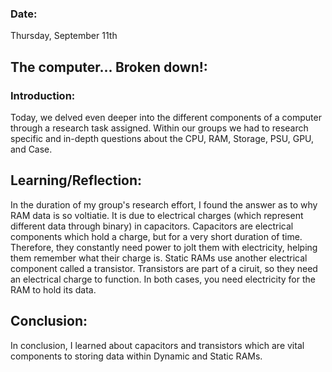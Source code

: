 ### Date: 
Thursday, September 11th

## The computer... Broken down!:

### Introduction:
Today, we delved even deeper into the different components of a computer through a research task assigned. Within our groups we had to research specific and in-depth questions about the CPU, RAM, Storage, PSU, GPU, and Case. 

## Learning/Reflection:
In the duration of my group's research effort, I found the answer as to why RAM data is so voltiatie. It is due to electrical charges (which represent different data through binary) in capacitors. Capacitors are electrical components which hold a charge, but for a very short duration of time. Therefore, they constantly need power to jolt them with electricity, helping them remember what their charge is. Static RAMs use another electrical component called a transistor. Transistors are part of a ciruit, so they need an electrical charge to function. In both cases, you need electricity for the RAM to hold its data. 

## Conclusion:
In conclusion, I learned about capacitors and transistors which are vital components to storing data within Dynamic and Static RAMs.
